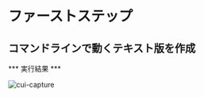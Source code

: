# ファーストステップ
## コマンドラインで動くテキスト版を作成

*** 実行結果 ***

![cui-capture](https://user-images.githubusercontent.com/72304840/97849239-9bd79080-1d35-11eb-8888-f55e3d02cb29.png)

